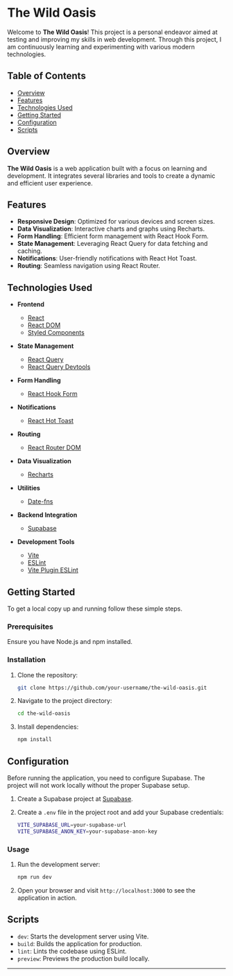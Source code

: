 # The Wild Oasis

Welcome to **The Wild Oasis**! This project is a personal endeavor aimed at testing and improving my skills in web development. Through this project, I am continuously learning and experimenting with various modern technologies.

## Table of Contents

- [Overview](#overview)
- [Features](#features)
- [Technologies Used](#technologies-used)
- [Getting Started](#getting-started)
- [Configuration](#configuration)
- [Scripts](#scripts)

## Overview

**The Wild Oasis** is a web application built with a focus on learning and development. It integrates several libraries and tools to create a dynamic and efficient user experience.

## Features

- **Responsive Design**: Optimized for various devices and screen sizes.
- **Data Visualization**: Interactive charts and graphs using Recharts.
- **Form Handling**: Efficient form management with React Hook Form.
- **State Management**: Leveraging React Query for data fetching and caching.
- **Notifications**: User-friendly notifications with React Hot Toast.
- **Routing**: Seamless navigation using React Router.

## Technologies Used

- **Frontend**

  - [React](https://reactjs.org/)
  - [React DOM](https://reactjs.org/docs/react-dom.html)
  - [Styled Components](https://styled-components.com/)

- **State Management**

  - [React Query](https://react-query.tanstack.com/)
  - [React Query Devtools](https://react-query.tanstack.com/devtools)

- **Form Handling**

  - [React Hook Form](https://react-hook-form.com/)

- **Notifications**

  - [React Hot Toast](https://react-hot-toast.com/)

- **Routing**

  - [React Router DOM](https://reactrouter.com/)

- **Data Visualization**

  - [Recharts](https://recharts.org/)

- **Utilities**

  - [Date-fns](https://date-fns.org/)

- **Backend Integration**

  - [Supabase](https://supabase.io/)

- **Development Tools**
  - [Vite](https://vitejs.dev/)
  - [ESLint](https://eslint.org/)
  - [Vite Plugin ESLint](https://github.com/gxmari007/vite-plugin-eslint)

## Getting Started

To get a local copy up and running follow these simple steps.

### Prerequisites

Ensure you have Node.js and npm installed.

### Installation

1. Clone the repository:

   ```sh
   git clone https://github.com/your-username/the-wild-oasis.git
   ```

2. Navigate to the project directory:

   ```sh
   cd the-wild-oasis
   ```

3. Install dependencies:
   ```sh
   npm install
   ```

## Configuration

Before running the application, you need to configure Supabase. The project will not work locally without the proper Supabase setup.

1. Create a Supabase project at [Supabase](https://supabase.io/).

2. Create a `.env` file in the project root and add your Supabase credentials:
   ```sh
   VITE_SUPABASE_URL=your-supabase-url
   VITE_SUPABASE_ANON_KEY=your-supabase-anon-key
   ```

### Usage

1. Run the development server:

   ```sh
   npm run dev
   ```

2. Open your browser and visit `http://localhost:3000` to see the application in action.

## Scripts

- `dev`: Starts the development server using Vite.
- `build`: Builds the application for production.
- `lint`: Lints the codebase using ESLint.
- `preview`: Previews the production build locally.

---
